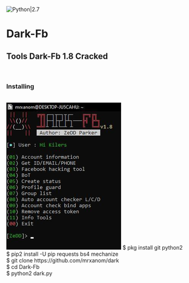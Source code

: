![Python|2.7](https://img.shields.io/badge/Python-2.7-blue.svg)
# Dark-Fb
<h2>Tools Dark-Fb 1.8 Cracked</h3><br>
<h3>Installing</h3><br>
<img src="https://github.com/mrxanom/dark/blob/master/70848691_257176065242317_65487681349484544_n.jpg" alt="Dark">
$ pkg install git python2<br>
$ pip2 install -U pip requests bs4 mechanize<br>
$ git clone https://github.com/mrxanom/dark<br>
$ cd Dark-Fb<br>
$ python2 dark.py<br>
